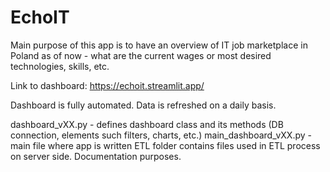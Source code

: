 # EchoIT
Main purpose of this app is to have an overview of IT job marketplace in Poland as of now - what are the current wages or most desired technologies, skills, etc.

Link to dashboard: https://echoit.streamlit.app/

Dashboard is fully automated. Data is refreshed on a daily basis. 

dashboard_vXX.py - defines dashboard class and its methods (DB connection, elements such filters, charts, etc.)
main_dashboard_vXX.py - main file where app is written
ETL folder contains files used in ETL process on server side. Documentation purposes. 
